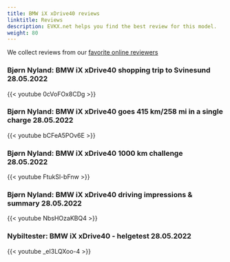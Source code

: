 ```yaml
---
title: BMW iX xDrive40 reviews
linktitle: Reviews
description: EVKX.net helps you find the best review for this model. 
weight: 80
---
```

We collect reviews from our [favorite online reviewers](/guides/evreviewers/)

### Bjørn Nyland: BMW iX xDrive40 shopping trip to Svinesund 28.05.2022

{{< youtube 0cVoFOx8CDg >}}

### Bjørn Nyland: BMW iX xDrive40 goes 415 km/258 mi in a single charge 28.05.2022

{{< youtube bCFeA5POv6E >}}

### Bjørn Nyland: BMW iX xDrive40 1000 km challenge 28.05.2022

{{< youtube FtukSl-bFnw >}}

### Bjørn Nyland: BMW iX xDrive40 driving impressions & summary 28.05.2022

{{< youtube NbsHOzaKBQ4 >}}

### Nybiltester: BMW iX xDrive40 - helgetest 28.05.2022

{{< youtube _eI3LQXoo-4 >}}

